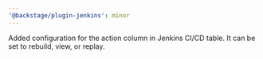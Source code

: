 ```yaml
---
'@backstage/plugin-jenkins': minor
---
```


Added configuration for the action column in Jenkins CI/CD table. It can be set to rebuild, view, or replay.
